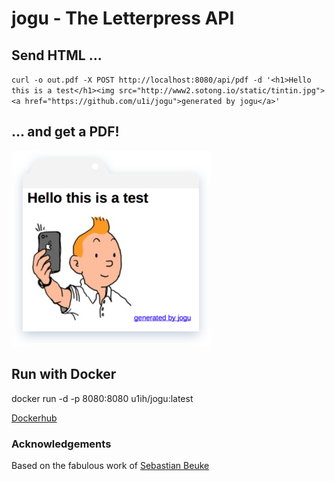 # jogu - The Letterpress API

## Send HTML ...
`curl -o out.pdf -X POST http://localhost:8080/api/pdf -d '<h1>Hello this is a test</h1><img src="http://www2.sotong.io/static/tintin.jpg"><a href="https://github.com/u1i/jogu">generated by jogu</a>'`

## ... and get a PDF!

![](https://raw.githubusercontent.com/u1i/jogu/master/img/jogu3.png)

## Run with Docker

docker run -d -p 8080:8080 u1ih/jogu:latest

[Dockerhub](https://hub.docker.com/r/u1ih/jogu/)


### Acknowledgements 

Based on the fabulous work of [Sebastian Beuke](https://github.com/madnight/docker-alpine-wkhtmltopdf)

